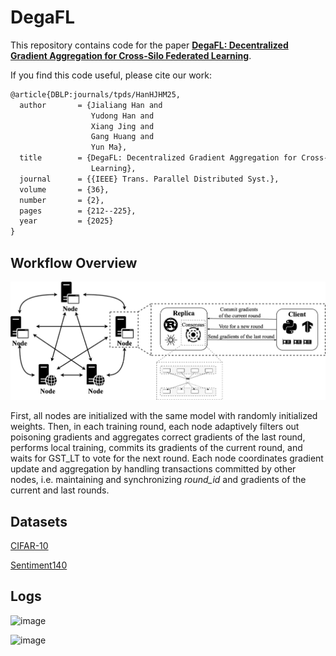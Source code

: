 # DegaFL

This repository contains code for the paper [**DegaFL: Decentralized Gradient Aggregation for Cross-Silo Federated Learning**](https://ieeexplore.ieee.org/document/10756624).

If you find this code useful, please cite our work:

```latex
@article{DBLP:journals/tpds/HanHJHM25,
  author       = {Jialiang Han and
                  Yudong Han and
                  Xiang Jing and
                  Gang Huang and
                  Yun Ma},
  title        = {DegaFL: Decentralized Gradient Aggregation for Cross-Silo Federated
                  Learning},
  journal      = {{IEEE} Trans. Parallel Distributed Syst.},
  volume       = {36},
  number       = {2},
  pages        = {212--225},
  year         = {2025}
}
```

## Workflow Overview

![Approach](https://github.com/yudshj/defl-hotstuff/blob/main/Approach.png)

First, all nodes are initialized with the same model with randomly initialized weights. Then, in each training round, each node adaptively filters out poisoning gradients and aggregates correct gradients of the last round, performs local training, commits its gradients of the current round, and waits for GST\_LT to vote for the next round. Each node coordinates gradient update and aggregation by handling transactions committed by other nodes, i.e. maintaining and synchronizing $\mathit{round\_id}$ and gradients of the current and last rounds.

## Datasets

[CIFAR-10](https://www.cs.toronto.edu/~kriz/cifar.html)

[Sentiment140](https://www.kaggle.com/datasets/kazanova/sentiment140)

## Logs

![image](https://github.com/yudshj/defl-hotstuff/assets/16971372/e90c7949-d46b-40e1-932b-00714bfbbcd9)

![image](https://github.com/yudshj/defl-hotstuff/assets/16971372/807079a2-955d-4b7b-a7ab-330af563fa97)
